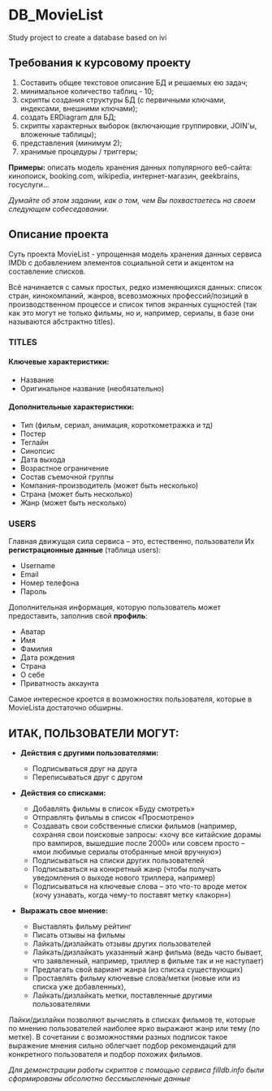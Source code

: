 # DB_MovieList
Study project to create a database based on ivi

## Требования к курсовому проекту
1. Составить общее текстовое описание БД и решаемых ею задач;
2. минимальное количество таблиц - 10;
3. скрипты создания структуры БД (с первичными ключами, индексами, внешними ключами);
4. создать ERDiagram для БД;
5. скрипты характерных выборок (включающие группировки, JOIN'ы, вложенные таблицы);
6. представления (минимум 2);
7. хранимые процедуры / триггеры;

 **Примеры:** описать модель хранения данных популярного веб-сайта: кинопоиск, booking.com, wikipedia, интернет-магазин, geekbrains, госуслуги...

*Думайте об этом задании, как о том, чем Вы похвастаетесь на своем следующем собеседовании.*

## Описание проекта

 Суть проекта MovieList - упрощенная модель хранения данных сервиса IMDb с добавлением элементов социальной сети и акцентом на составление списков.

 Всё начинается с самых простых, редко изменяющихся данных: список стран, кинокомпаний, жанров, всевозможных профессий/позиций в производственном процессе и список типов экранных сущностей (так как это могут не только фильмы, но и, например, сериалы, в базе они называются абстрактно titles).

### TITLES

#### Ключевые характеристики:
 - Название
 - Оригинальное название (необязательно)

#### Дополнительные характеристики:
- Тип (фильм, сериал, анимация, короткометражка и тд)
- Постер
- Теглайн
- Синопсис
- Дата выхода
- Возрастное ограничение
- Состав съемочной группы
- Компания-производитель (может быть несколько)
- Страна (может быть несколько)
- Жанр (может быть несколько)

### USERS
Главная движущая сила сервиса – это, естественно, пользователи Их **регистрационные данные** (таблица users):

- Username
- Email
- Номер телефона
- Пароль

Дополнительная информация, которую пользователь может предоставить, заполнив свой **профиль**:

- Аватар
- Имя
- Фамилия
- Дата рождения
- Страна
- О себе
- Приватность аккаунта

Самое интересное кроется в возможностях пользователя, которые в MovieLista достаточно обширны.

## ИТАК, ПОЛЬЗОВАТЕЛИ МОГУТ:
- **Действия с другими пользователями:**
  - Подписываться друг на друга
  - Переписываться друг с другом

- **Действия со списками:**
  - Добавлять фильмы в список «Буду смотреть»
  - Отправлять фильмы в список «Просмотрено»
  - Создавать свои собственные списки фильмов (например, сохраняя свои поисковые запросы: «хочу все китайские дорамы про вампиров, вышедшие после 2000» или совсем просто – «мои любимые сериалы отобранные мной вручную»)
  - Подписываться на списки других пользователей
  - Подписываться на конкретный жанр (чтобы получать уведомления о выходе нового триллера, например)
  - Подписываться на ключевые слова – это что-то вроде меток (хочу узнавать, когда чему-то поставят метку «лакорн»)

- **Выражать свое мнение:**
  - Выставлять фильму рейтинг
  - Писать отзывы на фильмы
  - Лайкать/дизлайкать отзывы других пользователей
  - Лайкать/дизлайкать указанный жанр фильма (ведь часто бывает, что заявленный, например, триллер в фильме так и не наступает)
  - Предлагать свой вариант жанра (из списка существующих)
  - Проставлять фильму ключевые слова/метки (новые или из списка уже добавленных),
  - Лайкать/дизлайкать метки, поставленные другими пользователями


Лайки/дизлайки позволяют вычислять в списках фильмов те, которые по мнению пользователей наиболее ярко выражают жанр или тему (по метке). В сочетании с возможностями разных подписок такое выражение мнения сильно облегчает подбор рекомендаций для конкретного пользователя и подбор похожих фильмов.


*Для демонстрации работы скриптов с помощью сервиса filldb.info были сформированы абсолютно бессмысленные данные*
